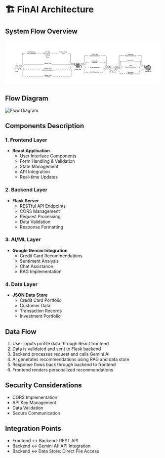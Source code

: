 # 🏗️ FinAI Architecture

## System Flow Overview
![Architecture Diagram](Screenshot_25-3-2025_222859_app.eraser.io.jpeg)

## Flow Diagram
![Flow Diagram](Picture1.png)
## Components Description

### 1. Frontend Layer
- **React Application**
  - User Interface Components
  - Form Handling & Validation
  - State Management
  - API Integration
  - Real-time Updates

### 2. Backend Layer
- **Flask Server**
  - RESTful API Endpoints
  - CORS Management
  - Request Processing
  - Data Validation
  - Response Formatting

### 3. AI/ML Layer
- **Google Gemini Integration**
  - Credit Card Recommendations
  - Sentiment Analysis
  - Chat Assistance
  - RAG Implementation

### 4. Data Layer
- **JSON Data Store**
  - Credit Card Portfolio
  - Customer Data
  - Transaction Records
  - Investment Portfolio

## Data Flow
1. User inputs profile data through React frontend
2. Data is validated and sent to Flask backend
3. Backend processes request and calls Gemini AI
4. AI generates recommendations using RAG and data store
5. Response flows back through backend to frontend
6. Frontend renders personalized recommendations

## Security Considerations
- CORS Implementation
- API Key Management
- Data Validation
- Secure Communication

## Integration Points
- Frontend ↔ Backend: REST API
- Backend ↔ Gemini AI: API Integration
- Backend ↔ Data Store: Direct File Access